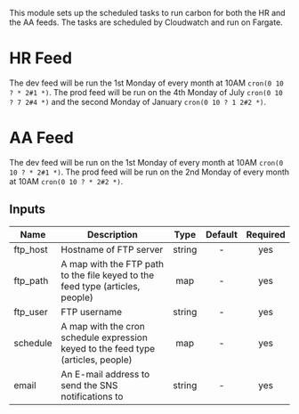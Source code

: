 This module sets up the scheduled tasks to run carbon for both the HR
and the AA feeds. The tasks are scheduled by Cloudwatch and run on
Fargate.

# HR Feed
The dev feed will be run the 1st Monday of every month at 10AM `cron(0 10 ? * 2#1 *)`. The prod feed will be run on the 4th Monday of July `cron(0 10 ? 7 2#4 *)` and the second Monday of January `cron(0 10 ? 1 2#2 *)`.

# AA Feed
The dev feed will be run on the 1st Monday of every month at 10AM `cron(0 10 ? * 2#1 *)`. The prod feed will be run on the 2nd Monday of every month at 10AM `cron(0 10 ? * 2#2 *)`.

## Inputs

| Name | Description | Type | Default | Required |
|------|-------------|:----:|:-----:|:-----:|
| ftp\_host | Hostname of FTP server | string | - | yes |
| ftp\_path | A map with the FTP path to the file keyed to the feed type (articles, people) | map | - | yes |
| ftp\_user | FTP username | string | - | yes |
| schedule | A map with the cron schedule expression keyed to the feed type (articles, people) | map | - | yes |
| email | An E-mail address to send the SNS notifications to | string | - | yes |
